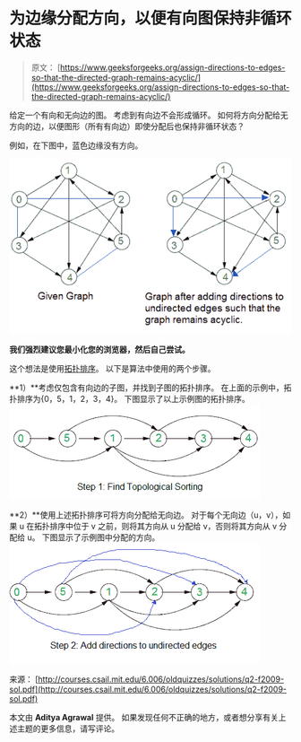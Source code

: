 # 为边缘分配方向，以便有向图保持非循环状态

> 原文： [https://www.geeksforgeeks.org/assign-directions-to-edges-so-that-the-directed-graph-remains-acyclic/](https://www.geeksforgeeks.org/assign-directions-to-edges-so-that-the-directed-graph-remains-acyclic/)

给定一个有向和无向边的图。 考虑到有向边不会形成循环。 如何将方向分配给无方向的边，以便图形（所有有向边）即使分配后也保持非循环状态？

例如，在下图中，蓝色边缘没有方向。

[![first](img/24ab473aa3943ecf7b07b8cee9a168a4.png)](https://media.geeksforgeeks.org/wp-content/cdn-uploads/first.png)

**我们强烈建议您最小化您的浏览器，然后自己尝试。**

这个想法是使用[拓扑排序](https://www.geeksforgeeks.org/topological-sorting/)。 以下是算法中使用的两个步骤。

**1）**考虑仅包含有向边的子图，并找到子图的拓扑排序。 在上面的示例中，拓扑排序为{0，5，1，2，3，4}。 下图显示了以上示例图的拓扑排序。
[![second](img/b6fedf12a50179f05abf289ffef56197.png)](https://media.geeksforgeeks.org/wp-content/cdn-uploads/second.png)

**2）**使用上述拓扑排序可将方向分配给无向边。 对于每个无向边（u，v），如果 u 在拓扑排序中位于 v 之前，则将其方向从 u 分配给 v，否则将其方向从 v 分配给 u。
下图显示了示例图中分配的方向。
[![third](img/16b7cd2d083772f2fccb3cea4f4252b0.png)](https://media.geeksforgeeks.org/wp-content/cdn-uploads/third.png)

来源： [http://courses.csail.mit.edu/6.006/oldquizzes/solutions/q2-f2009-sol.pdf](http://courses.csail.mit.edu/6.006/oldquizzes/solutions/q2-f2009-sol.pdf)

本文由 **Aditya Agrawal** 提供。 如果发现任何不正确的地方，或者想分享有关上述主题的更多信息，请写评论。

